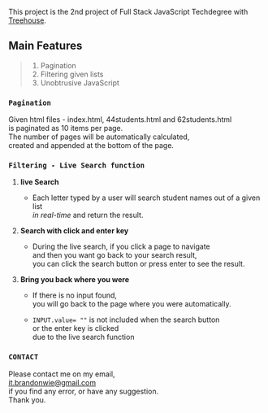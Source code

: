 This project is the 2nd project of Full Stack JavaScript Techdegree with [Treehouse](https://teamtreehouse.com).

## Main Features

> 1. Pagination <br>
> 2. Filtering given lists <br>
> 3. Unobtrusive JavaScript

### `Pagination`

Given html files - index.html, 44students.html and 62students.html<br>is paginated as 10 items per page.<br> The number of pages will be automatically calculated,<br>created and appended at the bottom of the page.

### `Filtering - Live Search function`

1. **live Search**

   - Each letter typed by a user will search student names out of a given list<br>_in real-time_ and return the result.

2. **Search with click and enter key**

   - During the live search, if you click a page to navigate<br>and then you want go back to your search result,<br>you can click the search button or press enter to see the result.

3. **Bring you back where you were**

   - If there is no input found,<br>you will go back to the page where you were automatically.

   - `INPUT.value= ""` is not included when the search button<br>or the enter key is clicked<br>due to the live search function

### `CONTACT`

Please contact me on my email,<br><it.brandonwie@gmail.com><br>if you find any error, or have any suggestion.<br>Thank you.
